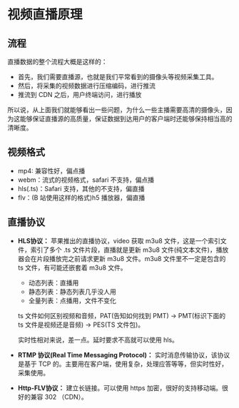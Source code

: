 # 视频直播原理

## 流程

直播数据的整个流程大概是这样的：

- 首先，我们需要直播源，也就是我们平常看到的摄像头等视频采集工具。
- 然后，将采集的视频数据进行压缩编码，进行推流
- 推流到 CDN 之后，用户终端访问，进行播放

所以说，从上面我们就能够看出一些问题，为什么一些主播需要高清的摄像头，因为这能够保证直播源的高质量，保证数据到达用户的客户端时还能够保持相当高的清晰度。

## 视频格式

- mp4: 兼容性好，偏点播
- webm：流式的视频格式，safari 不支持，偏点播
- hls(.ts)：Safari 支持，其他的不支持，偏直播
- flv：(B 站使用这样的格式)h5 播放器，偏直播

## 直播协议

- __HLS协议：__ 苹果推出的直播协议，video 获取 m3u8 文件，这是一个索引文件，索引了多个 .ts 文件片段，直播就是更新 m3u8 文件(纯文本文件)，播放器会在片段播放完之前请求更新 m3u8 文件。m3u8 文件里不一定是包含的 ts 文件，有可能还嵌套着 m3u8 文件。

  - 动态列表：直播用
  - 静态列表：静态列表几乎没人用
  - 全量列表：点播用，文件不变化

  ts 文件如何区别视频和音频，PAT(告知如何找到 PMT) -> PMT(标识下面的 ts 文件是视频还是音频) -> PES(TS 文件包)。

  实时性相对来说，差一点。延时要求不高就可以使用 hls。

- __RTMP 协议(Real Time Messaging Protocol)：__ 实时消息传输协议，该协议是基于 TCP 的。主要用在客户端，使用复杂，处理应答等等，但实时性好，采集使用。

- __Http-FLV协议：__ 建立长链接。可以使用 https 加密，很好的支持移动端。很好的兼容 302 （CDN）。